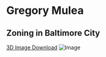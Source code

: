 Gregory Mulea
===
## Zoning in Baltimore City

[3D Image Download](gmulea1.github.io/hex.gltf)
![Image]( gmulea1.github.io/hex1.JPG )

